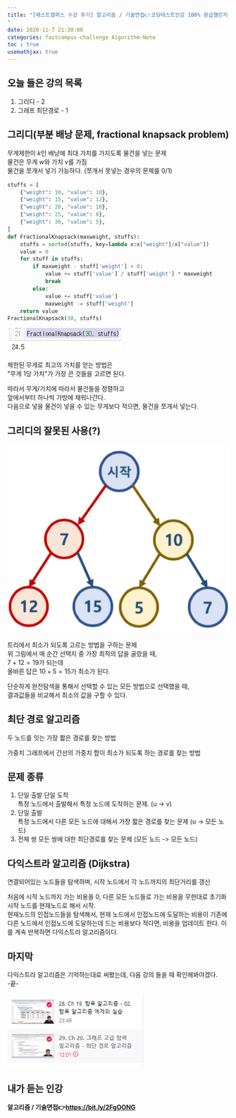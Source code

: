```yaml
---
title: "[패스트캠퍼스 수강 후기] 알고리즘 / 기술면접👉코딩테스트인강 100% 환급챌린지 20회차 미션
"
date: 2020-11-7 21:30:00
categories: fastcampus-challenge Algorithm-Note
toc : true
usemathjax: true
---
```

## 오늘 들은 강의 목록

1. 그리디 - 2
2. 그래프 최단경로 - 1

## 그리디(부분 배낭 문제, fractional knapsack problem)

무게제한이 $k$인 배낭에 최대 가치를 가지도록 물건을 넣는 문제  
물건은 무게 $w$와 가치 $v$를 가짐  
물건을 쪼개서 넣기 가능하다.
(쪼개서 못넣는 경우의 문제를 0/1)

```py
stuffs = [
    {"weight": 10, "value": 10},
    {"weight": 15, "value": 12},
    {"weight": 20, "value": 10},
    {"weight": 25, "value": 8},
    {"weight": 30, "value": 5},
]
def FractionalKnapsack(maxweight, stuffs):
    stuffs = sorted(stuffs, key=lambda x:x["weight"]/x["value"])
    value = 0
    for stuff in stuffs:
        if maxweight - stuff['weight'] < 0:
            value += stuff['value'] / stuff['weight'] * maxweight
            break
        else:
            value += stuff['value']
            maxweight -= stuff['weight']
    return value
FractionalKnapsack(30, stuffs)
```

![냅색](/assets/images/fastchallenge/day20/knapsack.PNG)

제한된 무게로 최고의 가치를 얻는 방법은  
"무게 1당 가치"가 가장 큰 것들을 고르면 된다.  

따라서 무게/가치에 따라서 물건들을 정렬하고  
앞에서부터 하나씩 가방에 채워나간다.  
다음으로 넣을 물건이 넣을 수 있는 무게보다 적으면, 물건을 쪼개서 넣는다.  

## 그리디의 잘못된 사용(?)

![그리디](/assets/images/fastchallenge/day20/greedy.png)

트리에서 최소가 되도록 고르는 방법을 구하는 문제  
위 그림에서 매 순간 선택지 중 가장 최적의 답을 골랐을 때,  
$7 + 12 = 19$가 되는데  
올바른 답은 $10 + 5 = 15$가 최소가 된다.  

단순하게 완전탐색을 통해서 선택할 수 있는 모든 방법으로 선택했을 때,  
결과값들을 비교해서 최소의 값을 구할 수 있다.

## 최단 경로 알고리즘

두 노드를 잇는 가장 짧은 경로를 찾는 방법

가중치 그래프에서 간선의 가중치 합이 최소가 되도록 하는 경로를 찾는 방법

## 문제 종류

1. 단일 출발 단일 도착  
특정 노드에서 출발해서 특정 노드에 도착하는 문제. (u -> v)
2. 단일 출발  
특정 노드에서 다른 모든 노드에 대해서 가장 짧은 경로를 찾는 문제 (u -> 모든 노드)
3. 전체 쌍
모든 쌍에 대한 최단경로를 찾는 문제 (모든 노드 -> 모든 노드)

## 다익스트라 알고리즘 (Dijkstra)

연결되어있는 노드들을 탐색하며, 시작 노드에서 각 노드까지의 최단거리를 갱신

처음에 시작 노드까지 가는 비용을 0, 다른 모든 노드들로 가는 비용을 무한대로 초기화  
시작 노드를 현재노드로 해서 시작.  
현재노드의 인접노드들을 탐색해서, 현재 노드에서 인접노드에 도달하는 비용이 기존에 다른 노드에서 인접노드에 도달하는데 드는 비용보다 적다면, 비용을 업데이트 한다.
이를 계속 반복하면 다익스트라 알고리즘이다.

## 마지막

다익스트라 알고리즘은 기억하는대로 써봤는데, 다음 강의 들을 때 확인해봐야겠다.  
-끝-

![수강](/assets/images/fastchallenge/day20/수강.PNG)

## 내가 듣는 인강

**알고리즘 / 기술면접👉https://bit.ly/2FgOONG**